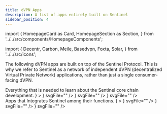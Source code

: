 ```yaml
---
title: dVPN Apps 
description: A list of apps entirely built on Sentinel
sidebar_position: 4
---
```


import {
  HomepageCard as Card,
  HomepageSection as Section,
} from '../../src/components/HomepageComponents';

import {
  Decentr,
  Carbon,
  Meile,
  Basedvpn,
  Foxta,
  Solar,
} from '../../src/icons';

The following dVPN apps are built on top of the Sentinel Protocol. This is why we refer to Sentinel as a network of independent dVPN (decentralized Virtual Private Network) applications, rather than just a single consumer-facing dVPN.

<Section id="web-sdks" hasSubSections>
    <Section
              title="⚙️ Sentinel Apps"
              id="core-sdks"
              HeadingTag="h4"
              description={
                <>
                  Everything that is needed to learn about the Sentinel core chain development. 
                </>
              }
            >
    <Card
        title="Solar dVPN"
        description={["SOLAR dVPN is a blockchain-based decentralized VPN service. Using mobile & desktop apps, it allows you to access hundreds of community-managed servers all around the world and use them as your private & secure gateway to the Internet.", 
        "Mac - Linux - Android - iOS"]}
        to="https://solarlabs.ee/"
        icon={<Solar />}
        svgFile=""
    />
    <Card
        title="Meile dVPN"
        description=" Meile is a decentralized VPN solution built on top of the Sentinel Blockchain. Utilizing blockchain technology alongside community hosted decentralized nodes creates a private and censorship resistant network for everyone. \n\n Windows - Mac - Linux"
        to="https://mathnodes.com/index.php/meile-dvpn-client-linux-os-x/"
        icon={<Meile />}
        svgFile=""
    />
    <Card
        title="BasedVPN"
        description="BasedVPN is an entirely free and fully decentralized service created by volunteers who prioritize digital human rights, offering powerful features like WireGuard and V2Ray support to break through internet censorship, even in countries like China."
        to="https://basedapps.co.uk/"
        icon={<Basedvpn />}
        svgFile=""
    />
    </Section>
</Section>

<Section id="web-sdks" hasSubSections>
    <Section
              title="⚙️ Apps that integrates Sentinel"
              id="core-sdks"
              HeadingTag="h4"
              description={
                <>
                  Apps that Integrates Sentinel among their functions. 
                </>
              }
            >
    <Card
        title="Decentr Browser"
        description="Decentr is a browser with unparalleled speed, security and utility. Included in the browser release is Sentinel dVPN and Adblock."
        to="https://decentr.net/"
        icon={<Decentr />}
        svgFile=""
    />
    <Card
        title="Carbon Browser"
        description="Carbon is a decentralized browser with AdBlock, Sentinel dVPN, Crypto Wallet, 100% Privacy and many other features."
        to="https://carbon.website/"
        icon={<Carbon />}
        svgFile=""
    />
    <Card
        title="Foxta - dVPN Private Browser"
        description="Foxta is a Private Browser with Sentinel VPN Integration and Wireguard protocol integration."
        to="https://play.google.com/store/apps/details?id=com.ryn.vpn.privatedns.proxy.fast.mini.web.browser&pli=1"
        icon={<Foxta />}
        svgFile=""
    />
    </Section>
</Section>